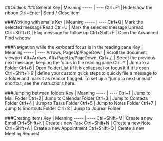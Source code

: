 ##Outlook
###General
Key  | Meaning
-----  | ----
Ctrl+F1  | Hide/show the ribbon
Ctrl+Enter  | Send / Close item
 
###Working with emails
Key  | Meaning
-----  | ----
Ctrl+Q  | Mark the selected message Read
Ctrl+U  | Mark the selected message Unread
Ctrl+Shift+G  | Flag message for follow up
Ctrl+Shift+F  | Open the Advanced Find window
 
###Navigation while the keyboard focus is in the reading pane
Key  | Meaning
-----  | ----
Arrows, PageUp/PageDown  | Scroll the document viewport
Alt+Arrows, Alt+PageUp/PageDown, Ctrl+./,  | Select the previous next message, keeping the focus in the reading pane
Ctrl+Y  | Jump to a Folder
Ctrl+6  | Open Folder List (if it is collapsed) or focus it if it is open
Ctrl+Shift+1-9  | define your custom quick steps to quickly file a message to a folder and mark it as read or flagged.
To set up a "jump to next unread" shortcut, see the instructions here.
 
###Jumping between folders
Key  | Meaning
-----  | ----
Ctrl+1  | Jump to Mail Folder
Ctrl+2  | Jump to Calendar Folder
Ctrl+3  | Jump to Contacts Folder
Ctrl+4  | Jump to Tasks Folder
Ctrl+5  | Jump to Notes Folder
Ctrl+7  | Jump to Shortcuts Folder
Ctrl+8  | Jump to Journal Folder
 
###Creating items
Key  | Meaning
-----  | ----
Ctrl+Shift+M  | Create a new Email
Ctrl+Shift+K  | Create a new Task
Ctrl+Shift+N  | Create a new Note
Ctrl+Shift+A  | Create a new Appointment
Ctrl+Shift+Q  | Create a new Meeting Request

